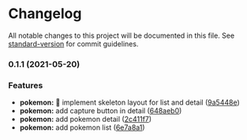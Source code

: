 # Changelog

All notable changes to this project will be documented in this file. See [standard-version](https://github.com/conventional-changelog/standard-version) for commit guidelines.

### 0.1.1 (2021-05-20)


### Features

* **pokemon:** :lipstick: implement skeleton layout for list and detail ([9a5448e](https://github.com/sozonome/poke-app/commit/9a5448e58350c71e72f08549f657f7b6f37eabac))
* **pokemon:** add capture button in detail ([648aeb0](https://github.com/sozonome/poke-app/commit/648aeb0d4a7b1ebe3b6dd38c235f9232e4229b15))
* **pokemon:** add pokemon detail ([2c411f7](https://github.com/sozonome/poke-app/commit/2c411f743006be3bda9f80c6a7249f5815a210d1))
* **pokemon:** add pokemon list ([6e7a8a1](https://github.com/sozonome/poke-app/commit/6e7a8a1dc49c05e7b3633ecf836e1e0e139ed10e))
